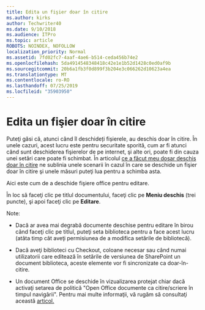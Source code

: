 ```yaml
---
title: Edita un fişier doar în citire
ms.author: kirks
author: Techwriter40
ms.date: 9/10/2018
ms.audience: ITPro
ms.topic: article
ROBOTS: NOINDEX, NOFOLLOW
localization_priority: Normal
ms.assetid: 7fd02fc7-4aaf-4ae6-b514-ceda456b74e2
ms.openlocfilehash: 5da4914548348418c42e1e1b52d1428c0ed0af9b
ms.sourcegitcommit: 20b6a1fb3f0d899f3b204e3c066262d10623a4ea
ms.translationtype: MT
ms.contentlocale: ro-RO
ms.lasthandoff: 07/25/2019
ms.locfileid: "35903950"
---
```

# <a name="edit-a-read-only-file"></a>Edita un fişier doar în citire

Puteţi găsi că, atunci când îl deschideți fișierele, au deschis doar în citire. În unele cazuri, acest lucru este pentru securitate sporită, cum ar fi atunci când sunt deschiderea fişierelor de pe internet, şi alte ori, poate fi din cauza unei setări care poate fi schimbat. În articolul [ce a făcut meu dosar deschis doar în citire](https://support.office.com/article/Why-did-my-file-open-read-only-3ab4b792-da50-4b38-8628-14c64e1f1d15) ne sublinia unele scenarii în cazul în care se deschide un fişier doar în citire şi unele măsuri puteţi lua pentru a schimba asta.

Aici este cum de a deschide fişiere office pentru editare.

În loc să faceţi clic pe titlul documentului, faceţi clic pe **Meniu deschis** (trei puncte), şi apoi faceţi clic pe **Editare**.

Note:

- Dacă ar avea mai degrabă documente deschise pentru editare în birou când faceţi clic pe titlul, puteţi seta biblioteca pentru a face acest lucru (atâta timp cât aveţi permisiunea de a modifica setările de bibliotecă).

- Dacă aveţi biblioteci cu Checkout, coloane necesar sau când numai utilizatorii care editează în setările de versiunea de SharePoint un document biblioteca, aceste elemente vor fi sincronizate ca doar-în-citire.

- Un document Office se deschide în vizualizarea protejat chiar dacă activaţi setarea de politică "Open Office documente ca citire/scriere în timpul navigãrii". Pentru mai multe informaţii, vă rugăm să consultaţi această [articol.](https://support.microsoft.com/help/983047/an-office-document-opens-in-protected-view-even-though-you-enable-the)

